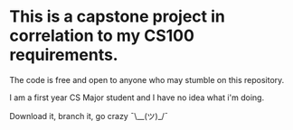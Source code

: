 # This is a capstone project in correlation to my CS100 requirements.

The code is free and open to anyone who may stumble on this repository.

I am a first year CS Major student and I have no idea what i'm doing.


Download it, branch it, go crazy ¯\\__(ツ)_/¯
